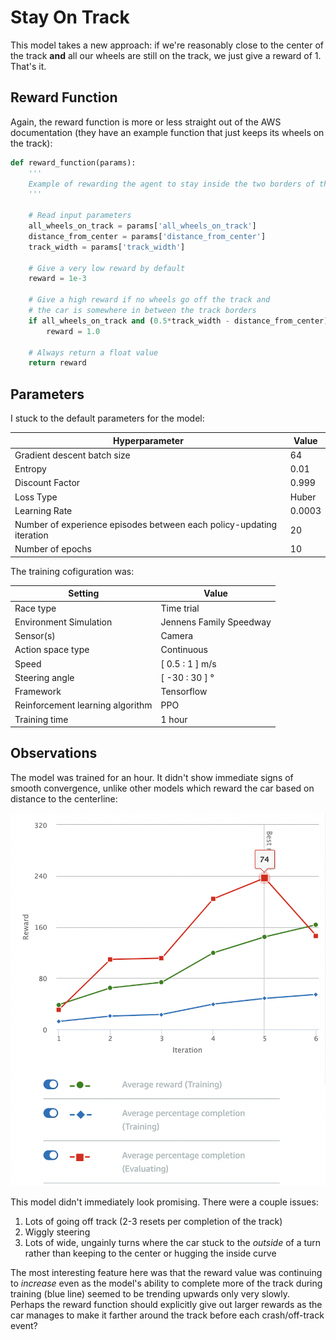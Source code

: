 # Stay On Track

This model takes a new approach: if we're reasonably close to the center of the track **and** all our wheels are still on the track, we just give a reward of 1. That's it. 

## Reward Function

Again, the reward function is more or less straight out of the AWS documentation (they have an example function that just keeps its wheels on the track):

```python
def reward_function(params):
    '''
    Example of rewarding the agent to stay inside the two borders of the track
    '''
    
    # Read input parameters
    all_wheels_on_track = params['all_wheels_on_track']
    distance_from_center = params['distance_from_center']
    track_width = params['track_width']
    
    # Give a very low reward by default
    reward = 1e-3

    # Give a high reward if no wheels go off the track and 
    # the car is somewhere in between the track borders 
    if all_wheels_on_track and (0.5*track_width - distance_from_center) >= 0.05:
        reward = 1.0

    # Always return a float value
    return reward
```

## Parameters

I stuck to the default parameters for the model: 

| Hyperparameter | Value |
|----------------|-------|
| Gradient descent batch size | 64 | 
| Entropy | 0.01 |
| Discount Factor | 0.999 | 
| Loss Type | Huber |
| Learning Rate | 0.0003 | 
| Number of experience episodes between each policy-updating iteration | 20 |
| Number of epochs | 10 |

The training cofiguration was:

| Setting | Value |
|---------|-------|
| Race type | Time trial |
| Environment Simulation | Jennens Family Speedway |
| Sensor(s) | Camera |
| Action space type | Continuous |
| Speed | [ 0.5 : 1 ] m/s |
| Steering angle | [ -30 : 30 ] ° |
| Framework | Tensorflow |
| Reinforcement learning algorithm | PPO |
| Training time | 1 hour |

## Observations

The model was trained for an hour. It didn't show immediate signs of smooth convergence, unlike other models which reward the car based on distance to the centerline:

![Stay On Track v1](../graphics/stay_on_track_v1.png)

This model didn't immediately look promising. There were a couple issues:

1. Lots of going off track (2-3 resets per completion of the track)
2. Wiggly steering
3. Lots of wide, ungainly turns where the car stuck to the *outside* of a turn rather than keeping to the center or hugging the inside curve

The most interesting feature here was that the reward value was continuing to *increase* even as the model's ability to complete more of the track during training (blue line) seemed to be trending upwards only very slowly. Perhaps the reward function should explicitly give out larger rewards as the car manages to make it farther around the track before each crash/off-track event? 
